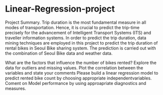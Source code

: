 # Linear-Regression-project

Project Summary. Trip duration is the most fundamental measure in all modes of transportation. Hence, it is crucial to predict the trip-time precisely for the advancement of Intelligent Transport Systems (ITS) and traveller information systems. In order to predict the trip duration, data mining techniques are employed in this project to predict the trip duration of rental bikes in Seoul Bike sharing system. The prediction is carried out with the combination of Seoul Bike data and weather data.

What are the factors that influence the number of bikes rented?
Explore the data for outliers and missing values.
Plot the correlation between the variables and state your comments
Please build a linear regression model to predict rented bike count by choosing appropriate independentvariables.
Coment on Model performance by using approapriate diagnostics and measures.
